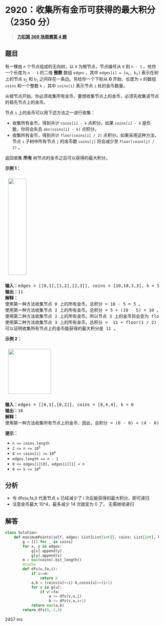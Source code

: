 # 2920：收集所有金币可获得的最大积分（2350 分）


> <u>**[力扣第 369 场周赛第 4 题](https://leetcode.cn/problems/maximum-points-after-collecting-coins-from-all-nodes/)**</u>

## 题目

<p>有一棵由 <code>n</code> 个节点组成的无向树，以 <code>0</code>  为根节点，节点编号从 <code>0</code> 到 <code>n - 1</code> 。给你一个长度为 <code>n - 1</code> 的二维 <strong>整数</strong> 数组 <code>edges</code> ，其中 <code>edges[i] = [a<sub>i</sub>, b<sub>i</sub>]</code> 表示在树上的节点 <code>a<sub>i</sub></code> 和 <code>b<sub>i</sub></code> 之间存在一条边。另给你一个下标从 <strong>0</strong> 开始、长度为 <code>n</code> 的数组 <code>coins</code> 和一个整数 <code>k</code> ，其中 <code>coins[i]</code> 表示节点 <code>i</code> 处的金币数量。</p>

<p>从根节点开始，你必须收集所有金币。要想收集节点上的金币，必须先收集该节点的祖先节点上的金币。</p>

<p>节点 <code>i</code> 上的金币可以用下述方法之一进行收集：</p>

<ul>
<li>收集所有金币，得到共计 <code>coins[i] - k</code> 点积分。如果 <code>coins[i] - k</code> 是负数，你将会失去 <code>abs(coins[i] - k)</code> 点积分。</li>
<li>收集所有金币，得到共计 <code>floor(coins[i] / 2)</code> 点积分。如果采用这种方法，节点 <code>i</code> 子树中所有节点 <code>j</code> 的金币数 <code>coins[j]</code> 将会减少至 <code>floor(coins[j] / 2)</code> 。</li>
</ul>

<p>返回收集 <strong>所有</strong> 树节点的金币之后可以获得的最大积分。</p>



<p><strong class="example">示例 1：</strong></p>
<img alt="" src="https://assets.leetcode.com/uploads/2023/09/18/ex1-copy.png" style="width: 60px; height: 316px; padding: 10px; background: rgb(255, 255, 255); border-radius: 0.5rem;" />
<pre>
<strong>输入：</strong>edges = [[0,1],[1,2],[2,3]], coins = [10,10,3,3], k = 5
<strong>输出：</strong>11
<strong>解释：</strong>
使用第一种方法收集节点 0 上的所有金币。总积分 = 10 - 5 = 5 。
使用第一种方法收集节点 1 上的所有金币。总积分 = 5 + (10 - 5) = 10 。
使用第二种方法收集节点 2 上的所有金币。所以节点 3 上的金币将会变为 floor(3 / 2) = 1 ，总积分 = 10 + floor(3 / 2) = 11 。
使用第二种方法收集节点 3 上的所有金币。总积分 =  11 + floor(1 / 2) = 11.
可以证明收集所有节点上的金币能获得的最大积分是 11 。
</pre>

<p><strong class="example">示例 2：</strong></p>
<strong class="example"> <img alt="" src="https://assets.leetcode.com/uploads/2023/09/18/ex2.png" style="width: 140px; height: 147px; padding: 10px; background: #fff; border-radius: .5rem;" /></strong>

<pre>
<strong>输入：</strong>edges = [[0,1],[0,2]], coins = [8,4,4], k = 0
<strong>输出：</strong>16
<strong>解释：</strong>
使用第一种方法收集所有节点上的金币，因此，总积分 = (8 - 0) + (4 - 0) + (4 - 0) = 16 。
</pre>



<p><strong>提示：</strong></p>

<ul>
<li><code>n == coins.length</code></li>
<li><code>2 &lt;= n &lt;= 10<sup>5</sup></code></li>
<li><code><font face="monospace">0 &lt;= coins[i] &lt;= 10<sup>4</sup></font></code></li>
<li><code>edges.length == n - 1</code></li>
<li><code><font face="monospace">0 &lt;= edges[i][0], edges[i][1] &lt; n</font></code></li>
<li><code><font face="monospace">0 &lt;= k &lt;= 10<sup>4</sup></font></code></li>
</ul>




## 分析

- 令 dfs(u,fa,i) 代表节点 u 已经减少了 i 次后能获得的最大积分，即可递归
- 注意金币最大 10^4，最多减少 14 次就变为 0 了， 无需继续递归

## 解答


```python
class Solution:
    def maximumPoints(self, edges: List[List[int]], coins: List[int], k: int) -> int:
        g = [[] for _ in coins]
        for x, y in edges:
            g[x].append(y)
            g[y].append(x)
        m = max(coins).bit_length()
        @cache
        def dfs(u,fa,i):
            if i>=m:
                return 0
            a,b = (coins[u]>>i)-k,coins[u]>>(i+1)
            for v in g[u]:
                if v!=fa:
                    a += dfs(v,u,i)
                    b += dfs(v,u,i+1)
            return max(a,b)
        return dfs(0,-1,0)
```
2457 ms
